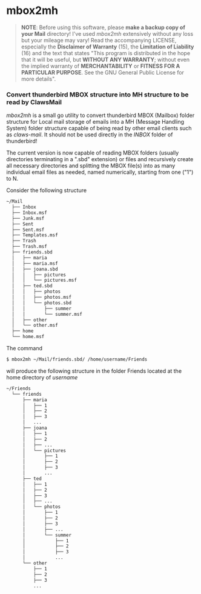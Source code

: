 # mbox2mh

> **NOTE**: Before using this software, please **make a backup copy of your Mail** directory! I've used *mbox2mh* extensively without any loss but your mileage may vary! Read the accompanying LICENSE, especially the  **Disclaimer of Warranty** (15), the **Limitation of Liability** (16) and the text that states "This program is distributed in the hope that it will be useful, but **WITHOUT ANY WARRANTY**; without even the implied warranty of **MERCHANTABILITY** or **FITNESS FOR A PARTICULAR PURPOSE**. See the GNU General Public License for more details".

### Convert thunderbird MBOX structure into MH structure to be read by ClawsMail

*mbox2mh* is a small go utility to convert thunderbird MBOX (Mailbox) folder structure for Local mail storage of emails into a MH (Message Handling System) folder structure capable of being read by other email clients such as *claws-mail*. It should not be used directly in the *INBOX* folder of thunderbird!

The current version is now capable of reading MBOX folders (usually directories terminating in a  ".sbd" extension) or files and recursively create all necessary directories and splitting the MBOX file(s) into as many individual email files as needed, named numerically, starting from one ("1") to N.

Consider the following structure

```bash
~/Mail
  ├── Inbox
  ├── Inbox.msf
  ├── Junk.msf
  ├── Sent
  ├── Sent.msf
  ├── Templates.msf
  ├── Trash
  ├── Trash.msf
  ├── friends.sbd
  │   ├── maria
  │   ├── maria.msf
  │   ├── joana.sbd
  │   │   ├── pictures
  │   │   └── pictures.msf
  │   ├── ted.sbd
  │   │   ├── photos
  │   │   ├── photos.msf
  │   │   └── photos.sbd
  │   │       ├── summer
  │   │       └── summer.msf
  │   ├── other
  │   └── other.msf
  ├── home
  └── home.msf
```

The command

```bash
$ mbox2mh ~/Mail/friends.sbd/ /home/username/Friends
```

will produce the following structure in the folder Friends located at the home directory of *username*

```bash
~/Friends
  └── friends
      ├── maria
      │   ├── 1
      │   ├── 2
      │   ├── 3
      │   ...
      ├── joana
      │   ├── 1
      │   ├── 2
      │   ├── ...
      │   └── pictures
      │       ├── 1
      │       ├── 2
      │       ├── 3
      │       ...
      ├── ted
      │   ├── 1
      │   ├── 2
      │   ├── 3
      │   ├── ...
      │   └── photos
      │       ├── 1
      │       ├── 2
      │       ├── 3
      │       ├── ...
      │       └── summer
      │           ├── 1
      │           ├── 2
      │           ├── 3
      │           ...
      └── other
          ├── 1
          ├── 2
          ├── 3
          ...

```
